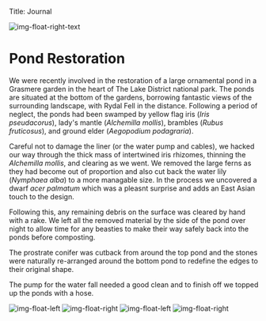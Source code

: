 Title: Journal

![img-float-right-text](../images/pond/water-lily-1.jpg)

# Pond Restoration

We were recently involved in the restoration of a large ornamental pond in a 
Grasmere garden in the heart of The Lake District national park. The ponds are
situated at the bottom of the gardens, borrowing fantastic views of the
surrounding landscape, with Rydal Fell in the distance. Following a period of
neglect, the ponds had been swamped by yellow flag iris (_Iris pseudacorus_),
lady's mantle (_Alchemilla mollis_), brambles (_Rubus fruticosus_), and
ground elder (_Aegopodium podagraria_).

Careful not to damage the liner (or the water pump and cables), we hacked our
way through the thick mass of intertwined iris rhizomes, thinning the
_Alchemilla mollis_, and clearing as we went. We removed the large ferns as they
had become out of proportion and also cut back the water lily (_Nymphaea alba_)
to a more managable size. In the process we uncovered a dwarf _acer palmatum_ 
which was a pleasnt surprise and adds an East Asian touch to the design.

Following this, any remaining debris on the surface was cleared by hand with a
rake. We left all the removed material by the side of the pond over night to
allow time for any beasties to make their way safely back into the ponds before 
composting.

The prostrate conifer was cutback from around the top pond and the stones were
naturally re-arranged around the bottom pond to redefine the edges to their
original shape.

The pump for the water fall needed a good clean and to finish off we topped up
the ponds with a hose.

![img-float-left](../images/pond/weeding.jpg)
![img-float-right](../images/pond/cutting.jpg)
![img-float-left](../images/pond/in-the-pond.jpg)
![img-float-right](../images/pond/pond-after.jpg)
